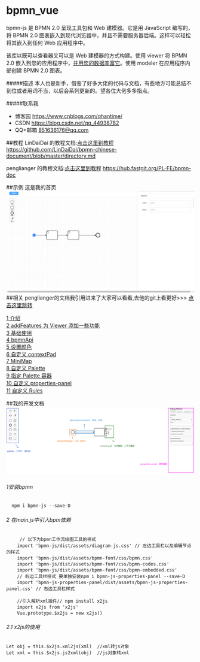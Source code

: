 # bpmn_vue
bpmn-js 是 BPMN 2.0 呈现工具包和 Web 建模器。它是用 JavaScript 编写的，将 BPMN 2.0 图表嵌入到现代浏览器中，并且不需要服务器后端。这样可以轻松将其嵌入到任何 Web 应用程序中。

该库以既可以查看器又可以是 Web 建模器的方式构建。使用 viewer 将 BPMN 2.0 嵌入到您的应用程序中，[并用您的数据丰富它](https://bpmn.io/)。使用 modeler 在应用程序内部创建 BPMN 2.0 图表。

#####描述
本人也是新手，借鉴了好多大佬的代码与文档，有些地方可能总结不到位或者用词不当，以后会系列更新的。望各位大佬多多指点。

#####联系我
 - 博客园 https://www.cnblogs.com/qhantime/
 - CSDN https://blog.csdn.net/qq_44938782
 - QQ+邮箱 851636176@qq.com

##教程
   LinDaiDai 的教程文档:[点击这里到教程](https://github.com/LinDaiDai/bpmn-chinese-document/blob/master/directory.md) https://github.com/LinDaiDai/bpmn-chinese-document/blob/master/directory.md
   
   penglianger 的教程文档:[点击这里到教程]( https://hub.fastgit.org/PL-FE/bpmn-doc)  https://hub.fastgit.org/PL-FE/bpmn-doc
   
##示例
   这是我的首页
   ![avatar](src/doc/img/index.png)
##相关
   penglianger的文档我引用进来了大家可以看看,去他的git上看更好>>> [点击这里跳转](https://hub.fastgit.org/PL-FE/bpmn-doc)
   
   [1 介绍](src/doc/quickIntroduction.md) <br/>
   [2 addFeatures 为 Viewer 添加一些功能](src/doc/addFeatures.md) <br/>
   [3 基础使用](src/doc/baseBpmn.md) <br/>
   [4 bpmnApi](src/doc/bpmnApi.md) <br/>
   [5 设置颜色](src/doc/customConnectionColor.md) <br/>
   [6 自定义 contextPad](src/doc/customContextPad.md) <br/>
   [7 MiniMap](src/doc/customMiniMap.md) <br/>
   [8 自定义 Palette](src/doc/customPalette.md) <br/>
   [9 指定 Palette 容器](src/doc/customPaletteContainer.md) <br/>
   [10 自定义 properties-panel](src/doc/customPropertiesPanel.md) <br/>
   [11 自定义 Rules](src/doc/customRules.md) <br/>
 
 
##我的开发文档
   ![avatar](src/doc/img/bpmnLayout.png)
###### 1安装bpmn
      npm i bpmn-js --save-D
###### 2 在main.js中引入bpm依赖 
         // 以下为bpmn工作流绘图工具的样式
        import 'bpmn-js/dist/assets/diagram-js.css' // 左边工具栏以及编辑节点的样式
        import 'bpmn-js/dist/assets/bpmn-font/css/bpmn.css'
        import 'bpmn-js/dist/assets/bpmn-font/css/bpmn-codes.css'
        import 'bpmn-js/dist/assets/bpmn-font/css/bpmn-embedded.css'
        // 右边工具栏样式 要单独安装npm i bpmn-js-properties-panel --save-D
        import 'bpmn-js-properties-panel/dist/assets/bpmn-js-properties-panel.css' // 右边工具栏样式
        
        //引入解析xml插件// npm install x2js
        import x2js from 'x2js'  
        Vue.prototype.$x2js = new x2js()
###### 2.1 x2js的使用 
    Let obj = this.$x2js.xml2js(xml)  //xml转js对象
    Let xml = this.$x2js.js2xml(obj)  //js对象转xml

